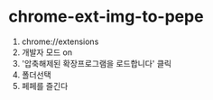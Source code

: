 # chrome-ext-img-to-pepe

1. chrome://extensions
2. 개발자 모드 on
3. '압축해제된 확장프로그램을 로드합니다' 클릭
4. 폴더선택
5. 페페를 즐긴다
